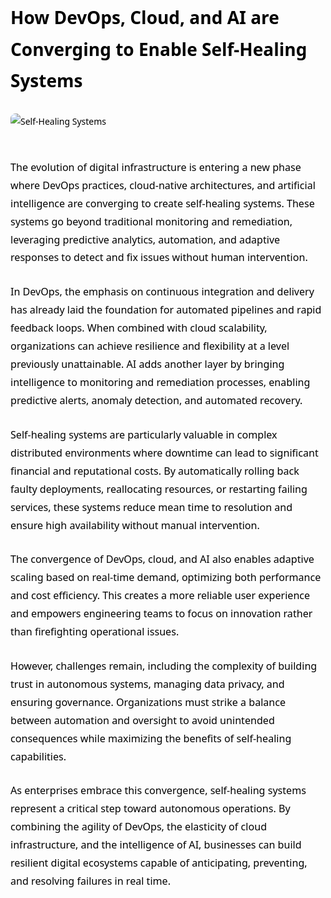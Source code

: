 <div style="color: #000000; font-family: 'Segoe UI', Tahoma, Geneva, Verdana, sans-serif; line-height: 1.8; max-width: 900px; margin: auto;">

<h1 style="margin-bottom: 1em;">How DevOps, Cloud, and AI are Converging to Enable Self-Healing Systems</h1>

<img src="https://miro.medium.com/v2/resize:fit:1400/0*NgSp14MujkYeMxeC" alt="Self-Healing Systems" style="max-width: 100%; height: auto; margin-bottom: 30px; border-radius: 8px;" />

<p style="margin-bottom: 1.6em; font-size: 1.15em;">
The evolution of digital infrastructure is entering a new phase where DevOps practices, cloud-native architectures, and artificial intelligence are converging to create self-healing systems. These systems go beyond traditional monitoring and remediation, leveraging predictive analytics, automation, and adaptive responses to detect and fix issues without human intervention.
</p>

<p style="margin-bottom: 1.6em; font-size: 1.15em;">
In DevOps, the emphasis on continuous integration and delivery has already laid the foundation for automated pipelines and rapid feedback loops. When combined with cloud scalability, organizations can achieve resilience and flexibility at a level previously unattainable. AI adds another layer by bringing intelligence to monitoring and remediation processes, enabling predictive alerts, anomaly detection, and automated recovery.
</p>

<p style="margin-bottom: 1.6em; font-size: 1.15em;">
Self-healing systems are particularly valuable in complex distributed environments where downtime can lead to significant financial and reputational costs. By automatically rolling back faulty deployments, reallocating resources, or restarting failing services, these systems reduce mean time to resolution and ensure high availability without manual intervention.
</p>

<p style="margin-bottom: 1.6em; font-size: 1.15em;">
The convergence of DevOps, cloud, and AI also enables adaptive scaling based on real-time demand, optimizing both performance and cost efficiency. This creates a more reliable user experience and empowers engineering teams to focus on innovation rather than firefighting operational issues.
</p>

<p style="margin-bottom: 1.6em; font-size: 1.15em;">
However, challenges remain, including the complexity of building trust in autonomous systems, managing data privacy, and ensuring governance. Organizations must strike a balance between automation and oversight to avoid unintended consequences while maximizing the benefits of self-healing capabilities.
</p>

<p style="margin-bottom: 1.6em; font-size: 1.15em;">
As enterprises embrace this convergence, self-healing systems represent a critical step toward autonomous operations. By combining the agility of DevOps, the elasticity of cloud infrastructure, and the intelligence of AI, businesses can build resilient digital ecosystems capable of anticipating, preventing, and resolving failures in real time.
</p>

</div>
